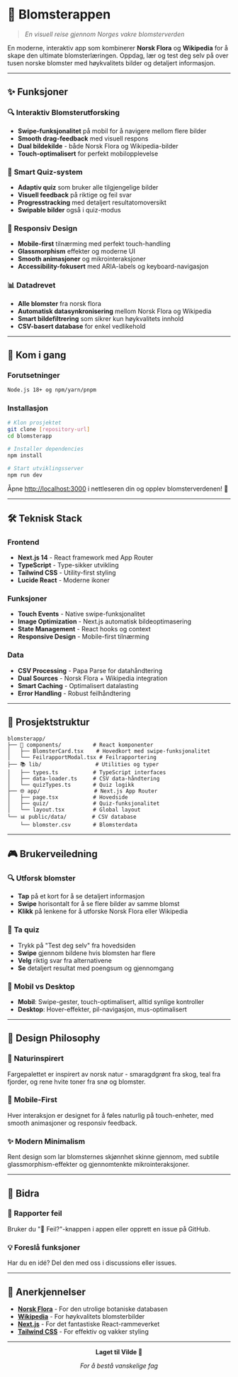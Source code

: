 # 🌸 Blomsterappen

> *En visuell reise gjennom Norges vakre blomsterverden*

En moderne, interaktiv app som kombinerer **Norsk Flora** og **Wikipedia** for å skape den ultimate blomsterlæringen. Oppdag, lær og test deg selv på over tusen norske blomster med høykvalitets bilder og detaljert informasjon.

---

## ✨ Funksjoner

### 🔍 **Interaktiv Blomsterutforsking**
- **Swipe-funksjonalitet** på mobil for å navigere mellom flere bilder
- **Smooth drag-feedback** med visuell respons
- **Dual bildekilde** - både Norsk Flora og Wikipedia-bilder
- **Touch-optimalisert** for perfekt mobilopplevelse

### 🧠 **Smart Quiz-system**
- **Adaptiv quiz** som bruker alle tilgjengelige bilder
- **Visuell feedback** på riktige og feil svar
- **Progresstracking** med detaljert resultatomoversikt
- **Swipable bilder** også i quiz-modus

### 📱 **Responsiv Design**
- **Mobile-first** tilnærming med perfekt touch-handling
- **Glassmorphism** effekter og moderne UI
- **Smooth animasjoner** og mikrointeraksjoner
- **Accessibility-fokusert** med ARIA-labels og keyboard-navigasjon

### 📊 **Datadrevet**
- **Alle blomster** fra norsk flora
- **Automatisk datasynkronisering** mellom Norsk Flora og Wikipedia
- **Smart bildefiltrering** som sikrer kun høykvalitets innhold
- **CSV-basert database** for enkel vedlikehold

---

## 🚀 Kom i gang

### Forutsetninger
```bash
Node.js 18+ og npm/yarn/pnpm
```

### Installasjon
```bash
# Klon prosjektet
git clone [repository-url]
cd blomsterapp

# Installer dependencies
npm install

# Start utviklingsserver
npm run dev
```

Åpne [http://localhost:3000](http://localhost:3000) i nettleseren din og opplev blomsterverdenen! 🌺

---

## 🛠️ Teknisk Stack

### Frontend
- **Next.js 14** - React framework med App Router
- **TypeScript** - Type-sikker utvikling
- **Tailwind CSS** - Utility-first styling
- **Lucide React** - Moderne ikoner

### Funksjoner
- **Touch Events** - Native swipe-funksjonalitet
- **Image Optimization** - Next.js automatisk bildeoptimasering
- **State Management** - React hooks og context
- **Responsive Design** - Mobile-first tilnærming

### Data
- **CSV Processing** - Papa Parse for datahåndtering
- **Dual Sources** - Norsk Flora + Wikipedia integration
- **Smart Caching** - Optimalisert datalasting
- **Error Handling** - Robust feilhåndtering

---

## 📁 Prosjektstruktur

```
blomsterapp/
├── 🎨 components/          # React komponenter
│   ├── BlomsterCard.tsx    # Hovedkort med swipe-funksjonalitet
│   └── FeilrapportModal.tsx # Feilrapportering
├── 📚 lib/                 # Utilities og typer
│   ├── types.ts           # TypeScript interfaces
│   ├── data-loader.ts     # CSV data-håndtering
│   └── quizTypes.ts       # Quiz logikk
├── 🌐 app/                 # Next.js App Router
│   ├── page.tsx           # Hovedside
│   ├── quiz/              # Quiz-funksjonalitet
│   └── layout.tsx         # Global layout
└── 📊 public/data/        # CSV database
    └── blomster.csv       # Blomsterdata
```

---

## 🎮 Brukerveiledning

### 🔍 **Utforsk blomster**
- **Tap** på et kort for å se detaljert informasjon
- **Swipe** horisontalt for å se flere bilder av samme blomst
- **Klikk** på lenkene for å utforske Norsk Flora eller Wikipedia

### 🧠 **Ta quiz**
- Trykk på "Test deg selv" fra hovedsiden
- **Swipe** gjennom bildene hvis blomsten har flere
- **Velg** riktig svar fra alternativene
- **Se** detaljert resultat med poengsum og gjennomgang

### 📱 **Mobil vs Desktop**
- **Mobil**: Swipe-gester, touch-optimalisert, alltid synlige kontroller
- **Desktop**: Hover-effekter, pil-navigasjon, mus-optimalisert

---

## 🎨 Design Philosophy

### 🌿 **Naturinspirert**
Fargepalettet er inspirert av norsk natur - smaragdgrønt fra skog, teal fra fjorder, og rene hvite toner fra snø og blomster.

### 📱 **Mobile-First**
Hver interaksjon er designet for å føles naturlig på touch-enheter, med smooth animasjoner og responsiv feedback.

### ✨ **Modern Minimalism**
Rent design som lar blomsternes skjønnhet skinne gjennom, med subtile glassmorphism-effekter og gjennomtenkte mikrointeraksjoner.

---

## 🤝 Bidra

### 🐛 Rapporter feil
Bruker du "🚨 Feil?"-knappen i appen eller opprett en issue på GitHub.

### 💡 Foreslå funksjoner  
Har du en idé? Del den med oss i discussions eller issues.

---

## 🙏 Anerkjennelser

- **[Norsk Flora](https://norskflora.no)** - For den utrolige botaniske databasen
- **[Wikipedia](https://wikipedia.org)** - For høykvalitets blomsterbilder
- **[Next.js](https://nextjs.org)** - For det fantastiske React-rammeverket
- **[Tailwind CSS](https://tailwindcss.com)** - For effektiv og vakker styling

---

<div align="center">

**Laget til Vilde 💚**

*For å bestå vanskelige fag*

</div>